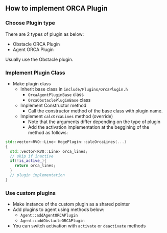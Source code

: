 ## How to implement ORCA Plugin
### Choose Plugin type
There are 2 types of plugin as below:
- Obstacle ORCA Plugin
- Agent ORCA Plugin

Usually use the Obstacle plugin.

### Implement Plugin Class
- Make plugin class
  - Inherit base class in `include/Plugins/OrcaPlugin.h`
    - `OrcaAgentPluginBase` class
    - `OrcaObstaclePluginBase` class
  - Implement Constructor method
    - Call the constructor method of the base class with plugin name.
  - Implement `calcOrcaLines` method (override)
    - Note that the arguments differ depending on the type of plugin
    - Add the activation implementation at the beggining of the method as follows:
```c++
std::vector<RVO::Line> HogePlugin::calcOrcaLines(...)
{
  std::vector<RVO::Line> orca_lines;
  // skip if inactive
  if(!is_active_){
    return orca_lines;
  }
  // plugin implementation
}
```

### Use custom plugins
- Make instance of the custom plugin as a shared pointer
- Add plugins to agent using methods below:
  - `Agent::addAgentORCAPlugin`
  - `Agent::addObstacleORCAPlugin`
- You can switch activation with `activate` or `deactivate` methods
